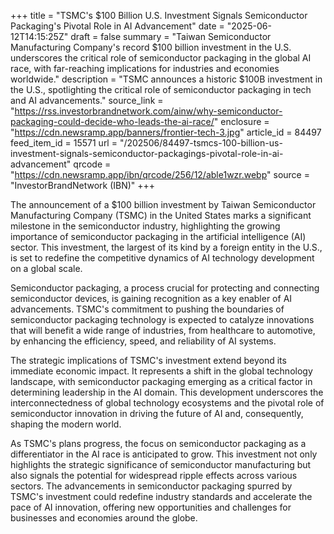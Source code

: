 +++
title = "TSMC's $100 Billion U.S. Investment Signals Semiconductor Packaging's Pivotal Role in AI Advancement"
date = "2025-06-12T14:15:25Z"
draft = false
summary = "Taiwan Semiconductor Manufacturing Company's record $100 billion investment in the U.S. underscores the critical role of semiconductor packaging in the global AI race, with far-reaching implications for industries and economies worldwide."
description = "TSMC announces a historic $100B investment in the U.S., spotlighting the critical role of semiconductor packaging in tech and AI advancements."
source_link = "https://rss.investorbrandnetwork.com/ainw/why-semiconductor-packaging-could-decide-who-leads-the-ai-race/"
enclosure = "https://cdn.newsramp.app/banners/frontier-tech-3.jpg"
article_id = 84497
feed_item_id = 15571
url = "/202506/84497-tsmcs-100-billion-us-investment-signals-semiconductor-packagings-pivotal-role-in-ai-advancement"
qrcode = "https://cdn.newsramp.app/ibn/qrcode/256/12/able1wzr.webp"
source = "InvestorBrandNetwork (IBN)"
+++

<p>The announcement of a $100 billion investment by Taiwan Semiconductor Manufacturing Company (TSMC) in the United States marks a significant milestone in the semiconductor industry, highlighting the growing importance of semiconductor packaging in the artificial intelligence (AI) sector. This investment, the largest of its kind by a foreign entity in the U.S., is set to redefine the competitive dynamics of AI technology development on a global scale.</p><p>Semiconductor packaging, a process crucial for protecting and connecting semiconductor devices, is gaining recognition as a key enabler of AI advancements. TSMC's commitment to pushing the boundaries of semiconductor packaging technology is expected to catalyze innovations that will benefit a wide range of industries, from healthcare to automotive, by enhancing the efficiency, speed, and reliability of AI systems.</p><p>The strategic implications of TSMC's investment extend beyond its immediate economic impact. It represents a shift in the global technology landscape, with semiconductor packaging emerging as a critical factor in determining leadership in the AI domain. This development underscores the interconnectedness of global technology ecosystems and the pivotal role of semiconductor innovation in driving the future of AI and, consequently, shaping the modern world.</p><p>As TSMC's plans progress, the focus on semiconductor packaging as a differentiator in the AI race is anticipated to grow. This investment not only highlights the strategic significance of semiconductor manufacturing but also signals the potential for widespread ripple effects across various sectors. The advancements in semiconductor packaging spurred by TSMC's investment could redefine industry standards and accelerate the pace of AI innovation, offering new opportunities and challenges for businesses and economies around the globe.</p>